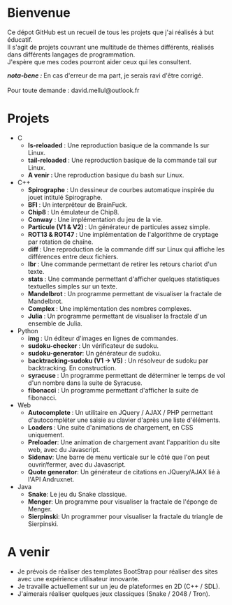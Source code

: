 # Bienvenue

<p>
  Ce dépot GitHub est un recueil de tous les projets que j'ai réalisés à but éducatif.<br />
  Il s'agit de projets couvrant une multitude de thèmes différents, réalisés dans différents langages de programmation.<br />
  J'espère que mes codes pourront aider ceux qui les consultent.
</p>
  <b><em>nota-bene : </em></b>En cas d'erreur de ma part, je serais ravi d'être corrigé.
  <br />
  <br />
  Pour toute demande : david.mellul@outlook.fr 

# Projets

- C
  - <b>ls-reloaded </b>: Une reproduction basique de la commande ls sur Linux.
  - <b>tail-reloaded </b> : Une reproduction basique de la commande tail sur Linux.
  - <b>A venir : </b> Une reproduction basique du bash sur Linux.
- C++
  - <b>Spirographe</b> : Un dessineur de courbes automatique inspirée du jouet intitulé Spirographe.
  - <b>BFI </b>: Un interprêteur de BrainFuck.
  - <b>Chip8 </b>: Un émulateur de Chip8.
  - <b>Conway</b> : Une implémentation du jeu de la vie.
  - <b>Particule (V1 & V2) </b>: Un générateur de particules assez simple.
  - <b>ROT13 & ROT47 </b>: Une implémentation de l'algorithme de cryptage par rotation de chaîne.
  - <b>diff </b>: Une reproduction de la commande diff sur Linux qui affiche les différences entre deux fichiers.
  - <b>lbr </b>: Une commande permettant de retirer les retours chariot d'un texte.
  - <b>stats </b>: Une commande permettant d'afficher quelques statistiques textuelles simples sur un texte.
  - <b>Mandelbrot </b>: Un programme permettant de visualiser la fractale de Mandelbrot.
  - <b>Complex </b>: Une implémentation des nombres complexes.
  - <b>Julia </b>: Un programme permettant de visualiser la fractale d'un ensemble de Julia.
- Python
  - <b>img </b>: Un éditeur d'images en lignes de commandes.
  - <b>sudoku-checker </b>: Un vérificateur de sudoku.
  - <b>sudoku-generator</b>: Un générateur de sudoku.
  - <b>backtracking-sudoku (V1 -> V5)</b> : Un résolveur de sudoku par backtracking. En construction.
  - <b>syracuse </b>: Un programme permettant de déterminer le temps de vol d'un nombre dans la suite de Syracuse.
  - <b>fibonacci </b>: Un programme permettant d'afficher la suite de fibonacci.
- Web
  - <b>Autocomplete </b>: Un utilitaire en JQuery / AJAX / PHP permettant d'autocompléter une saisie au clavier d'après une liste           d'éléments.
  - <b>Loaders </b>: Une suite d'animations de chargement, en CSS uniquement.
  - <b>Preloader</b>: Une animation de chargement avant l'apparition du site web, avec du Javascript.
  - <b>Sidenav</b>: Une barre de menu verticale sur le côté que l'on peut ouvrir/fermer, avec du Javascript. 
  - <b>Quote generator</b>: Un générateur de citations en JQuery/AJAX lié à l'API Andruxnet.
- Java
  - <b>Snake</b>: Le jeu du Snake classique.
  - <b>Menger</b>: Un programme pour visualiser la fractale de l'éponge de Menger.
  - <b>Sierpinski</b>: Un programmer pour visualiser la fractale du triangle de Sierpinski.
 
 # A venir 
 
 - Je prévois de réaliser des templates BootStrap pour réaliser des sites avec une expérience utilisateur innovante.
 - Je travaille actuellement sur un jeu de plateformes en 2D (C++ / SDL).
 - J'aimerais réaliser quelques jeux classiques (Snake / 2048 / Tron).
